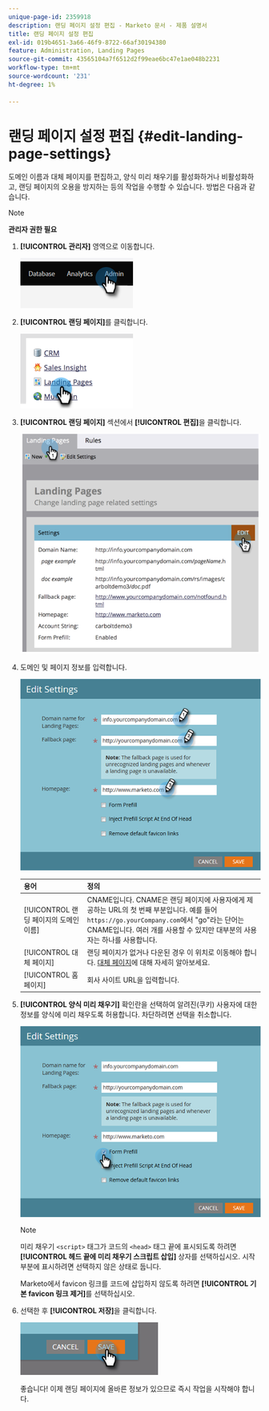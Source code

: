 ```yaml
---
unique-page-id: 2359918
description: 랜딩 페이지 설정 편집 - Marketo 문서 - 제품 설명서
title: 랜딩 페이지 설정 편집
exl-id: 019b4651-3a66-46f9-8722-66af30194380
feature: Administration, Landing Pages
source-git-commit: 43565104a7f6512d2f99eae6bc47e1ae048b2231
workflow-type: tm+mt
source-wordcount: '231'
ht-degree: 1%

---
```


# 랜딩 페이지 설정 편집 {#edit-landing-page-settings}

도메인 이름과 대체 페이지를 편집하고, 양식 미리 채우기를 활성화하거나 비활성화하고, 랜딩 페이지의 오용을 방지하는 등의 작업을 수행할 수 있습니다. 방법은 다음과 같습니다.

>[!NOTE]
>
>**관리자 권한 필요**

1. **[!UICONTROL 관리자]** 영역으로 이동합니다.

   ![](assets/edit-landing-page-settings-1.png)

1. **[!UICONTROL 랜딩 페이지]**&#x200B;를 클릭합니다.

   ![](assets/edit-landing-page-settings-2.png)

1. **[!UICONTROL 랜딩 페이지]** 섹션에서 **[!UICONTROL 편집]**&#x200B;을 클릭합니다.

   ![](assets/edit-landing-page-settings-3.png)

1. 도메인 및 페이지 정보를 입력합니다.

   ![](assets/edit-landing-page-settings-4.png)

   | 용어 | 정의 |
   |---|---|
   | [!UICONTROL 랜딩 페이지의 도메인 이름] | CNAME입니다. CNAME은 랜딩 페이지에 사용자에게 제공하는 URL의 첫 번째 부분입니다. 예를 들어 `https://go.yourCompany.com`에서 &quot;go&quot;라는 단어는 CNAME입니다. 여러 개를 사용할 수 있지만 대부분의 사용자는 하나를 사용합니다. |
   | [!UICONTROL 대체 페이지] | 랜딩 페이지가 없거나 다운된 경우 이 위치로 이동해야 합니다. [대체 페이지](/help/marketo/product-docs/administration/settings/set-a-fallback-page.md)에 대해 자세히 알아보세요. |
   | [!UICONTROL 홈 페이지] | 회사 사이트 URL을 입력합니다. |

1. **[!UICONTROL 양식 미리 채우기]** 확인란을 선택하여 알려진(쿠키) 사용자에 대한 정보를 양식에 미리 채우도록 허용합니다. 차단하려면 선택을 취소합니다.

   ![](assets/edit-landing-page-settings-5.png)

   >[!NOTE]
   >
   >미리 채우기 `<script>` 태그가 코드의 `<head>` 태그 끝에 표시되도록 하려면 **[!UICONTROL 헤드 끝에 미리 채우기 스크립트 삽입]** 상자를 선택하십시오. 시작 부분에 표시하려면 선택하지 않은 상태로 둡니다.
   >
   >Marketo에서 favicon 링크를 코드에 삽입하지 않도록 하려면 **[!UICONTROL 기본 favicon 링크 제거]**&#x200B;를 선택하십시오.

1. 선택한 후 **[!UICONTROL 저장]**&#x200B;을 클릭합니다.

   ![](assets/edit-landing-page-settings-6.png)

   좋습니다! 이제 랜딩 페이지에 올바른 정보가 있으므로 즉시 작업을 시작해야 합니다.
